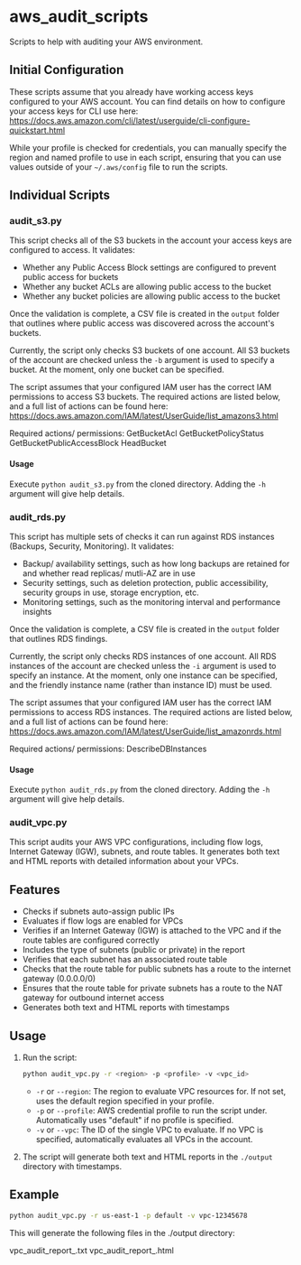 # aws_audit_scripts
Scripts to help with auditing your AWS environment.

## Initial Configuration
These scripts assume that you already have working access keys configured to your AWS account. You can find details on how to configure your access keys for CLI use here: https://docs.aws.amazon.com/cli/latest/userguide/cli-configure-quickstart.html

While your profile is checked for credentials, you can manually specify the region and named profile to use in each script, ensuring that you can use values outside of your `~/.aws/config` file to run the scripts.

## Individual Scripts

### audit_s3.py
This script checks all of the S3 buckets in the account your access keys are configured to access. It validates:
- Whether any Public Access Block settings are configured to prevent public access for buckets
- Whether any bucket ACLs are allowing public access to the bucket
- Whether any bucket policies are allowing public access to the bucket

Once the validation is complete, a CSV file is created in the `output` folder that outlines where public access was discovered across the account's buckets.

Currently, the script only checks S3 buckets of one account. All S3 buckets of the account are checked unless the `-b` argument is used to specify a bucket. At the moment, only one bucket can be specified.

The script assumes that your configured IAM user has the correct IAM permissions to access S3 buckets. The required actions are listed below, and a full list of actions can be found here: https://docs.aws.amazon.com/IAM/latest/UserGuide/list_amazons3.html

Required actions/ permissions:
GetBucketAcl
GetBucketPolicyStatus
GetBucketPublicAccessBlock
HeadBucket

#### Usage
Execute `python audit_s3.py` from the cloned directory. Adding the `-h` argument will give help details.

### audit_rds.py
This script has multiple sets of checks it can run against RDS instances (Backups, Security, Monitoring). It validates:
- Backup/ availability settings, such as how long backups are retained for and whether read replicas/ mutli-AZ are in use
- Security settings, such as deletion protection, public accessibility, security groups in use, storage encryption, etc.
- Monitoring settings, such as the monitoring interval and performance insights

Once the validation is complete, a CSV file is created in the `output` folder that outlines RDS findings.

Currently, the script only checks RDS instances of one account. All RDS instances of the account are checked unless the `-i` argument is used to specify an instance. At the moment, only one instance can be specified, and the friendly instance name (rather than instance ID) must be used.

The script assumes that your configured IAM user has the correct IAM permissions to access RDS instances. The required actions are listed below, and a full list of actions can be found here: https://docs.aws.amazon.com/IAM/latest/UserGuide/list_amazonrds.html

Required actions/ permissions:
DescribeDBInstances

#### Usage
Execute `python audit_rds.py` from the cloned directory. Adding the `-h` argument will give help details.

### audit_vpc.py

This script audits your AWS VPC configurations, including flow logs, Internet Gateway (IGW), subnets, and route tables. It generates both text and HTML reports with detailed information about your VPCs.

## Features

- Checks if subnets auto-assign public IPs
- Evaluates if flow logs are enabled for VPCs
- Verifies if an Internet Gateway (IGW) is attached to the VPC and if the route tables are configured correctly
- Includes the type of subnets (public or private) in the report
- Verifies that each subnet has an associated route table
- Checks that the route table for public subnets has a route to the internet gateway (0.0.0.0/0)
- Ensures that the route table for private subnets has a route to the NAT gateway for outbound internet access
- Generates both text and HTML reports with timestamps

## Usage

1. Run the script:
    ```bash
    python audit_vpc.py -r <region> -p <profile> -v <vpc_id>
    ```

    - `-r` or `--region`: The region to evaluate VPC resources for. If not set, uses the default region specified in your profile.
    - `-p` or `--profile`: AWS credential profile to run the script under. Automatically uses "default" if no profile is specified.
    - `-v` or `--vpc`: The ID of the single VPC to evaluate. If no VPC is specified, automatically evaluates all VPCs in the account.

2. The script will generate both text and HTML reports in the `./output` directory with timestamps.

## Example

```bash
python audit_vpc.py -r us-east-1 -p default -v vpc-12345678
```
This will generate the following files in the ./output directory:

vpc_audit_report_<timestamp>.txt
vpc_audit_report_<timestamp>.html
